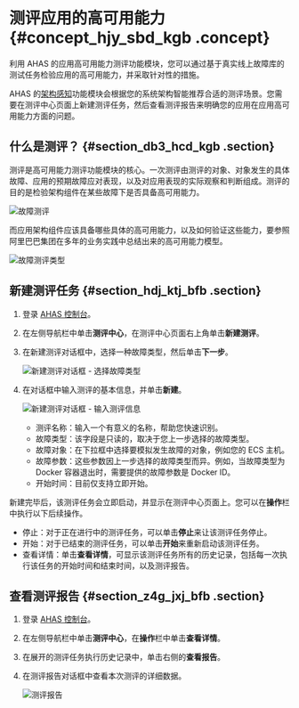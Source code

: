 # 测评应用的高可用能力 {#concept_hjy_sbd_kgb .concept}

利用 AHAS 的应用高可用能力测评功能模块，您可以通过基于真实线上故障库的测试任务检验应用的高可用能力，并采取针对性的措施。

AHAS 的[架构感知](../intl.zh-CN/架构感知/架构感知概述.md#)功能模块会根据您的系统架构智能推荐合适的测评场景。您需要在测评中心页面上新建测评任务，然后查看测评报告来明确您的应用在应用高可用能力方面的问题。

## 什么是测评？ {#section_db3_hcd_kgb .section}

测评是高可用能力测评功能模块的核心。一次测评由测评的对象、对象发生的具体故障、应用的预期故障应对表现，以及对应用表现的实际观察和判断组成。测评的目的是检验架构组件在某些故障下是否具备高可用能力。

![故障测评](http://aliware-images.oss-cn-hangzhou.aliyuncs.com/ahas/dg_test_principle.png)

而应用架构组件应该具备哪些具体的高可用能力，以及如何验证这些能力，要参照阿里巴巴集团在多年的业务实践中总结出来的高可用能力模型。

![故障测评类型](http://aliware-images.oss-cn-hangzhou.aliyuncs.com/ahas/dg_ha_model.png)

## 新建测评任务 {#section_hdj_ktj_bfb .section}

1.  登录 [AHAS 控制台](https://ahas.console.aliyun.com/)。

2.  在左侧导航栏中单击**测评中心**，在测评中心页面右上角单击**新建测评**。

3.  在新建测评对话框中，选择一种故障类型，然后单击**下一步**。

    ![](http://aliware-images.oss-cn-hangzhou.aliyuncs.com/ahas/db_new_test_select_type.png "新建测评对话框 - 选择故障类型")

4.  在对话框中输入测评的基本信息，并单击**新建**。

    ![](http://aliware-images.oss-cn-hangzhou.aliyuncs.com/ahas/db_new_test_enter_data.png "新建测评对话框 - 输入测评信息")

    -   测评名称：输入一个有意义的名称，帮助您快速识别。
    -   故障类型：该字段是只读的，取决于您上一步选择的故障类型。
    -   故障对象：在下拉框中选择要模拟发生故障的对象，例如您的 ECS 主机。
    -   故障参数：这些参数因上一步选择的故障类型而异。例如，当故障类型为 Docker 容器退出时，需要提供的故障参数是 Docker ID。
    -   开始时间：目前仅支持立即开始。

新建完毕后，该测评任务会立即启动，并显示在测评中心页面上。您可以在**操作**栏中执行以下后续操作。

-   停止：对于正在进行中的测评任务，可以单击**停止**来让该测评任务停止。
-   开始：对于已结束的测评任务，可以单击**开始**来重新启动该测评任务。
-   查看详情：单击**查看详情**，可显示该测评任务所有的历史记录，包括每一次执行该任务的开始时间和结束时间，以及测评报告。

## 查看测评报告 {#section_z4g_jxj_bfb .section}

1.  登录 [AHAS 控制台](https://ahas.console.aliyun.com/)。

2.  在左侧导航栏中单击**测评中心**，在**操作**栏中单击**查看详情**。

3.  在展开的测评任务执行历史记录中，单击右侧的**查看报告**。

4.  在测评报告对话框中查看本次测评的详细数据。

    ![](http://aliware-images.oss-cn-hangzhou.aliyuncs.com/ahas/db_test_report.png "测评报告")


